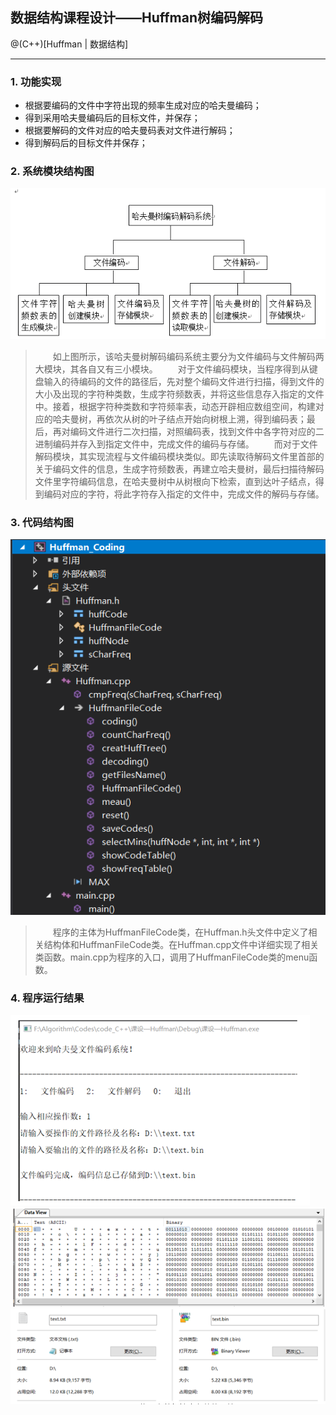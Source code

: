 ## 数据结构课程设计——Huffman树编码解码

@(C++)[Huffman |  数据结构]

---
###  1. 功能实现

 - 根据要编码的文件中字符出现的频率生成对应的哈夫曼编码；
 -  得到采用哈夫曼编码后的目标文件，并保存；
 -  根据要解码的文件对应的哈夫曼码表对文件进行解码；
 -  得到解码后的目标文件并保存；


### 2. 系统模块结构图
 ![@系统结构图 by Nam Zseng | center](./运行图片/系统结构图.png)

 > 　　如上图所示，该哈夫曼树解码编码系统主要分为文件编码与文件解码两大模块，其各自又有三小模块。
　　对于文件编码模块，当程序得到从键盘输入的待编码的文件的路径后，先对整个编码文件进行扫描，得到文件的大小及出现的字符种类数，生成字符频数表，并将这些信息存入指定的文件中。接着，根据字符种类数和字符频率表，动态开辟相应数组空间，构建对应的哈夫曼树，再依次从树的叶子结点开始向树根上溯，得到编码表；最后，再对编码文件进行二次扫描，对照编码表，找到文件中各字符对应的二进制编码并存入到指定文件中，完成文件的编码与存储。
　　而对于文件解码模块，其实现流程与文件编码模块类似。即先读取待解码文件里首部的关于编码文件的信息，生成字符频数表，再建立哈夫曼树，最后扫描待解码文件里字符编码信息，在哈夫曼树中从树根向下检索，直到达叶子结点，得到编码对应的字符，将此字符存入指定的文件中，完成文件的解码与存储。


### 3.  代码结构图
![@代码结构图 by Nam Zseng | center | 450*560](./运行图片/代码结构.png)

>　　程序的主体为HuffmanFileCode类，在Huffman.h头文件中定义了相关结构体和HuffmanFileCode类。在Huffman.cpp文件中详细实现了相关类函数。main.cpp为程序的入口，调用了HuffmanFileCode类的menu函数。

### 4. 程序运行结果
![@运行界面 | center](./运行图片/运行界面.png)
![@指定输出文件内容 | center](./运行图片/指定输出文件内容.png)
![@输入输出文件属性对比 | center](./运行图片/输入输出文件属性对比.png)

